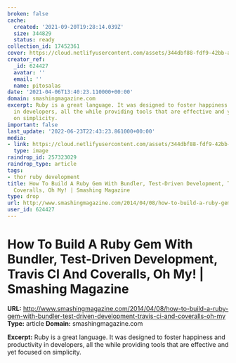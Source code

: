 ```yaml
---
broken: false
cache:
  created: '2021-09-20T19:28:14.039Z'
  size: 344829
  status: ready
collection_id: 17452361
cover: https://cloud.netlifyusercontent.com/assets/344dbf88-fdf9-42bb-adb4-46f01eedd629/b10ab46c-a52e-4532-adc6-2bc2071148d4/ruby-on-rails-illu.jpg
creator_ref:
  _id: 624427
  avatar: ''
  email: ''
  name: pitosalas
date: '2021-04-06T13:40:23.110000+00:00'
domain: smashingmagazine.com
excerpt: Ruby is a great language. It was designed to foster happiness and productivity
  in developers, all the while providing tools that are effective and yet focused
  on simplicity.
important: false
last_update: '2022-06-23T22:43:23.861000+00:00'
media:
- link: https://cloud.netlifyusercontent.com/assets/344dbf88-fdf9-42bb-adb4-46f01eedd629/b10ab46c-a52e-4532-adc6-2bc2071148d4/ruby-on-rails-illu.jpg
  type: image
raindrop_id: 257323029
raindrop_type: article
tags:
- thor ruby development
title: How To Build A Ruby Gem With Bundler, Test-Driven Development, Travis CI And
  Coveralls, Oh My! | Smashing Magazine
type: drop
url: http://www.smashingmagazine.com/2014/04/08/how-to-build-a-ruby-gem-with-bundler-test-driven-development-travis-ci-and-coveralls-oh-my
user_id: 624427
---
```


# How To Build A Ruby Gem With Bundler, Test-Driven Development, Travis CI And Coveralls, Oh My! | Smashing Magazine

**URL:** http://www.smashingmagazine.com/2014/04/08/how-to-build-a-ruby-gem-with-bundler-test-driven-development-travis-ci-and-coveralls-oh-my
**Type:** article
**Domain:** smashingmagazine.com

**Excerpt:** Ruby is a great language. It was designed to foster happiness and productivity in developers, all the while providing tools that are effective and yet focused on simplicity.
